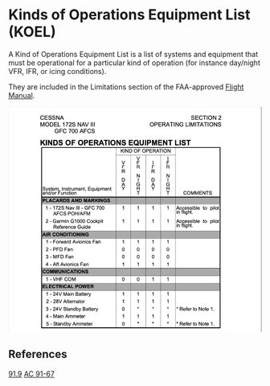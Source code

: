# Kinds of Operations Equipment List (KOEL)

A Kind of Operations Equipment List is a list of systems and equipment that must
be operational for a particular kind of operation (for instance day/night VFR,
IFR, or icing conditions).

They are included in the Limitations section of the FAA-approved
[Flight Manual](/docs/topics/regulations/airworthiness/afms).

![Example 172-S KOEL](images/image.png)

## References

[91.9](/_references/14-CFR/91.9)
[AC 91-67](https://www.faa.gov/documentLibrary/media/Advisory_Circular/AC_91-67.pdf)
